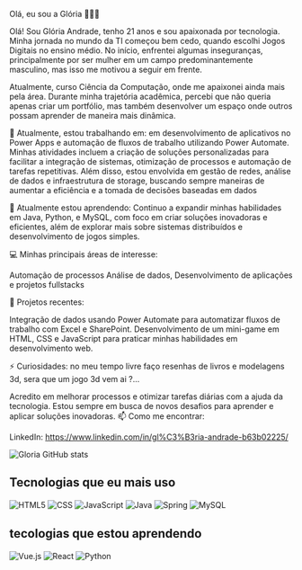 Olá, eu sou a Glória 👩‍💻✨

Olá! Sou Glória Andrade, tenho 21 anos e sou apaixonada por tecnologia. Minha jornada no mundo da TI começou bem cedo, quando escolhi Jogos Digitais no ensino médio. No início, enfrentei algumas inseguranças, principalmente por ser mulher em um campo predominantemente masculino, mas isso me motivou a seguir em frente.

Atualmente, curso Ciência da Computação, onde me apaixonei ainda mais pela área. Durante minha trajetória acadêmica, percebi que não queria apenas criar um portfólio, mas também desenvolver um espaço onde outros possam aprender de maneira mais dinâmica.







🔭 Atualmente, estou trabalhando em: em desenvolvimento de aplicativos no Power Apps e automação de fluxos de trabalho utilizando Power Automate. Minhas atividades incluem a criação de soluções personalizadas para facilitar a integração de sistemas, otimização de processos e automação de tarefas repetitivas. Além disso, estou envolvida em gestão de redes, análise de dados e infraestrutura de storage, buscando sempre maneiras de aumentar a eficiência e a tomada de decisões baseadas em dados


🌱 Atualmente estou aprendendo: Continuo a expandir minhas habilidades em Java, Python, e MySQL, com foco em criar soluções inovadoras e eficientes, além de explorar mais sobre sistemas distribuídos e desenvolvimento de jogos simples.

💻 Minhas principais áreas de interesse:

Automação de processos
Análise de dados,
Desenvolvimento de aplicações 
e projetos fullstacks

🌟 Projetos recentes:

Integração de dados usando Power Automate para automatizar fluxos de trabalho com Excel e SharePoint.
Desenvolvimento de um mini-game em HTML, CSS e JavaScript para praticar minhas habilidades em desenvolvimento web.

⚡ Curiosidades: no meu tempo livre faço resenhas de livros e modelagens 3d, sera que um jogo 3d vem ai ?...

Acredito em melhorar processos e otimizar tarefas diárias com a ajuda da tecnologia.
Estou sempre em busca de novos desafios para aprender e aplicar soluções inovadoras.
📫 Como me encontrar:

LinkedIn: https://www.linkedin.com/in/gl%C3%B3ria-andrade-b63b02225/


![Gloria GitHub stats](https://github-readme-stats.vercel.app/api?username=GloryOFangel04&show_icons=true&theme=radical)


## Tecnologias que eu mais uso

<div style="display: inline-block;">
    <img align="center" src="https://img.shields.io/badge/HTML5-E34F26?style=for-the-badge&logo=html5&logoColor=white" alt="HTML5"/>
    <img align="center" src="https://img.shields.io/badge/CSS-239120?style=for-the-badge&logo=css3&logoColor=white" alt="CSS"/>
    <img align="center" src="https://img.shields.io/badge/JavaScript-F7DF1E?style=for-the-badge&logo=javascript&logoColor=black" alt="JavaScript"/>
    <img align="center" src="https://img.shields.io/badge/Java-ED8B00?style=for-the-badge&logo=openjdk&logoColor=white" alt="Java"/>
    <img align="center" src="https://img.shields.io/badge/Spring-6DB33F?style=for-the-badge&logo=spring&logoColor=white" alt="Spring"/>
    <img align="center" src="https://img.shields.io/badge/MySQL-00000F?style=for-the-badge&logo=mysql&logoColor=white" alt="MySQL"/>
</div>


## tecologias que estou aprendendo 

<div style="display: inline-block;">
    <img align="center" src="https://img.shields.io/badge/Vue.js-35495E?style=for-the-badge&logo=vue.js&logoColor=4FC08D" alt="Vue.js"/>
    <img align="center" src="https://img.shields.io/badge/React-20232A?style=for-the-badge&logo=react&logoColor=61DAFB" alt="React"/>
    <img align="center" src="https://img.shields.io/badge/Python-14354C?style=for-the-badge&logo=python&logoColor=white" alt="Python"/>
   
</div>


